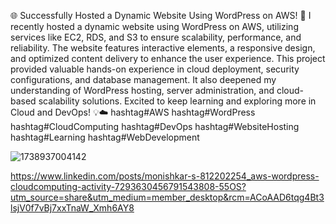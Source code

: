 🌐 Successfully Hosted a Dynamic Website Using WordPress on AWS! 🚀
I recently hosted a dynamic website using WordPress on AWS, utilizing services like EC2, RDS, and S3 to ensure scalability, performance, and reliability. The website features interactive elements, a responsive design, and optimized content delivery to enhance the user experience.
This project provided valuable hands-on experience in cloud deployment, security configurations, and database management. It also deepened my understanding of WordPress hosting, server administration, and cloud-based scalability solutions.
Excited to keep learning and exploring more in Cloud and DevOps! 💡☁️
hashtag#AWS hashtag#WordPress hashtag#CloudComputing hashtag#DevOps hashtag#WebsiteHosting hashtag#Learning hashtag#WebDevelopment


![1738937004142](https://github.com/user-attachments/assets/5a33a46b-705f-4948-9150-7294abb625a9)




https://www.linkedin.com/posts/monishkar-s-812202254_aws-wordpress-cloudcomputing-activity-7293630456791543808-55OS?utm_source=share&utm_medium=member_desktop&rcm=ACoAAD6tqg4Bt3lsjV0f7vBj7xxTnaW_Xmh6AY8
